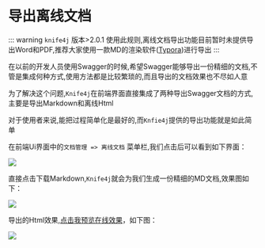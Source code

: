 # 导出离线文档

::: warning
`knife4j` 版本>2.0.1 使用此规则,离线文档导出功能目前暂时未提供导出Word和PDF,推荐大家使用一款MD的渲染软件([Typora](https://typora.io/))进行导出
:::

在以前的开发人员使用Swagger的时候,希望Swagger能够导出一份精细的文档,不管是集成何种方式,使用方法都是比较繁琐的,而且导出的文档效果也不尽如人意

为了解决这个问题,`Knife4j`在前端界面直接集成了两种导出Swagger文档的方式,主要是导出Markdown和离线Html

对于使用者来说,能把过程简单化是最好的,而`Knfie4j`提供的导出功能就是如此简单

在前端Ui界面中的`文档管理 => 离线文档` 菜单栏,我们点击后可以看到如下界面：

![](/images/knife4j/plus/exportDocument.png)


直接点击下载Markdown,`Knife4j`就会为我们生成一份精细的MD文档,效果图如下：

![](/images/knife4j/3.png)


导出的Html效果,[点击我预览在线效果](https://doc.xiaominfo.com/Knife4j-Offline-Html.html)，如下图：

![](/images/knife4j/5.png)